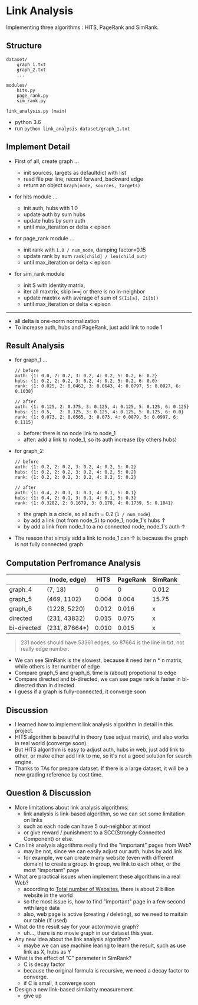 # Link Analysis

Implementing three algorithms : HITS, PageRank and SimRank.

## Structure 

```
dataset/
    graph_1.txt
    graph_2.txt
    ...
    
modules/
    hits.py
    page_rank.py
    sim_rank.py

link_analysis.py (main)
```

* python 3.6
* run `python link_analysis dataset/graph_1.txt`

## Implement Detail

* First of all, create graph ... 
    * init sources, targets as defaultdict with list
    * read file per line, record forward, backward edge
    * return an object `Graph(node, sources, targets)`

* for hits module ...
    * init auth, hubs with 1.0
    * update auth by sum hubs
    * update hubs by sum auth
    * until max_iteration or delta < epison

* for page_rank module ...
    * init rank with `1.0 / num_node`, damping factor=0.15
    * update rank by sum `rank[child] / len(child_out)`
    * until max_iteration or delta < epison

* for sim_rank module
    * init S with identity matrix,
    * iter all maxtrix, skip i==j or there is no in-neighbor
    * update maxtrix with average of sum of `S(Ii[a], Ii[b])`
    * until max_iteration or delta < epison

---
* all delta is one-norm normalization
* To increase auth, hubs and PageRank, just add link to node 1

## Result Analysis

* for graph_1 ...
    ```
    // before
    auth: {1: 0.0, 2: 0.2, 3: 0.2, 4: 0.2, 5: 0.2, 6: 0.2}
    hubs: {1: 0.2, 2: 0.2, 3: 0.2, 4: 0.2, 5: 0.2, 6: 0.0}
    rank: {1: 0.025, 2: 0.0462, 3: 0.0643, 4: 0.0797, 5: 0.0927, 6: 0.1038}
    
    // after
    auth: {1: 0.125, 2: 0.375, 3: 0.125, 4: 0.125, 5: 0.125, 6: 0.125}
    hubs: {1: 0.5,   2: 0.125, 3: 0.125, 4: 0.125, 5: 0.125, 6: 0.0}
    rank: {1: 0.073, 2: 0.0565, 3: 0.073, 4: 0.0879, 5: 0.0997, 6: 0.1115}
    ```
    * before: there is no node link to node_1
    * after: add a link to node_1, so its auth increase (by others hubs)

* for graph_2:
    ```
    // before
    auth: {1: 0.2, 2: 0.2, 3: 0.2, 4: 0.2, 5: 0.2}
    hubs: {1: 0.2, 2: 0.2, 3: 0.2, 4: 0.2, 5: 0.2}
    rank: {1: 0.2, 2: 0.2, 3: 0.2, 4: 0.2, 5: 0.2}
    
    // after
    auth: {1: 0.4, 2: 0.3, 3: 0.1, 4: 0.1, 5: 0.1}
    hubs: {1: 0.4, 2: 0.1, 3: 0.1, 4: 0.1, 5: 0.3}
    rank: {1: 0.3282, 2: 0.1679, 3: 0.178, 4: 0.1739, 5: 0.1841}
    ```
    * the graph is a circle, so all auth = 0.2 (`1 / num_node`)
    * by add a link (not from node_5) to node_1, node_1's hubs ↑
    * by add a link from node_1 to a no connected node, node_1's auth ↑

* The reason that simply add a link to node_1 can ↑ is because the graph is not fully connected graph 

## Computation Perfromance Analysis

|  | (node, edge) |HITS | PageRank | SimRank |
| -------- | -------- | -------- | -------- | -------- |
| graph_4 | (7, 18) | 0 | 0 | 0.012 |
| graph_5 | (469, 1102) | 0.004 | 0.004 | 15.75 |
| graph_6 | (1228, 5220) | 0.012 | 0.016 | x |
| directed | (231, 43832) | 0.015 | 0.075 | x |
| bi-directed | (231, 87664*) | 0.010 | 0.015 | x |

> 231 nodes should have 53361 edges, so 87664 is the line in txt, not really edge number.
> 

* We can see SimRank is the slowest, because it need iter n * n matrix, while others is iter number of edge 
* Compare graph_5 and graph_6, time is (about) propotional to edge
* Compare directed and bi-directed, we can see page rank is faster in bi-directed than in directed.
* I guess if a graph is fully-connected, it converge soon 

## Discussion

* I learned how to implement link analysis algorithm in detail in this project.
* HITS algorithm is beautiful in theory (use adjust matrix), and also works in real world (converge soon).
* But HITS algorithm is easy to adjust auth, hubs in web, just add link to other, or make other add link to me, so it's not a good solution for search engine.
* Thanks to TAs for prepare dataset. If there is a large dataset, it will be a new grading reference by cost time.

## Question & Discussion

* More limitations about link analysis algorithms:
    * link analysis is link-based algorithm, so we can set some limitation on links
    * such as each node can have 5 out-neighbor at most
    * or give reward / punishment to a SCC(Strongly Connected Component) or else.
* Can link analysis algorithms really find the "important" pages from Web?
    * may be not, since we can easily adjust our auth, hubs by add link
    * for example, we can create many website (even with different domain) to create a group. In group, we link to each other, or the most "important" page
* What are practical issues when implement these algorithms in a real Web?
    * according to [Total number of Websites](http://www.internetlivestats.com/total-number-of-websites/), there is about 2 billion website in the world
    * so the most issue is, how to find "important" page in a few second with large data
    * also, web page is active (creating / deleting), so we need to maitain our table (if used)
* What do the result say for your actor/movie graph?
    * uh..., there is no movie graph in our dataset this year.
* Any new idea about the link analysis algorithm?
    * maybe we can use machine learing to learn the result, such as use link as X, hubs as Y
* What is the effect of “C” parameter in SimRank?
    * C is decay factor
    * because the original formula is recursive, we need a decay factor to converge.
    * if C is small, it converge soon
* Design a new link-based similarity measurement
    * give up
